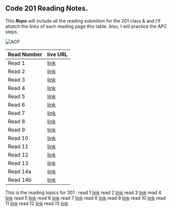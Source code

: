 ## Code 201 Reading Notes.

This _**Repo**_ will include all the reading submition for the 201 class &amp; and I'll attatch the links of each reading page this table.
Also, I will practice the APC steps.

![ACP](https://oer.gitlab.io/oer-courses/vm-oer/figures/icons/cloned-folder.svg)


Read Number | live URL
 ---------- | ---------
Read 1      | [link](https://yasminadaileh1.github.io/reading-notes/class-01)
Read 2      | [link](https://yasminadaileh1.github.io/reading-notes/class-02)
Read 3      | [link](https://yasminadaileh1.github.io/reading-notes/class-03)
Read 4      | [link](https://yasminadaileh1.github.io/reading-notes/class-04)
Read 5      | [link](https://yasminadaileh1.github.io/reading-notes/class-05)
Read 6      | [link](https://yasminadaileh1.github.io/reading-notes/class-06)
Read 7      | [link](https://yasminadaileh1.github.io/reading-notes/class-07)
Read 8      | [link](https://yasminadaileh1.github.io/reading-notes/class-08)
Read 9      | [link](https://yasminadaileh1.github.io/reading-notes/class-09)
Read 10     | [link](https://yasminadaileh1.github.io/reading-notes/class-10)
Read 11     | [link](https://yasminadaileh1.github.io/reading-notes/class11)
Read 12     | [link](https://yasminadaileh1.github.io/reading-notes/class-12)
Read 13     | [link](https://yasminadaileh1.github.io/reading-notes/class-13)
Read 14a    | [link](https://yasminadaileh1.github.io/reading-notes/class-14a)
Read 14b    | [link](https://yasminadaileh1.github.io/reading-notes/class-14b)


This is the reading topics for 301 :
read 1 [link](https://yasminadaileh1.github.io/reading-notes/read01)
read 2 [link](https://yasminadaileh1.github.io/reading-notes/read02)
read 3 [link](https://yasminadaileh1.github.io/reading-notes/read03)
read 4 [link](https://yasminadaileh1.github.io/reading-notes/read04)
read 5 [link](https://yasminadaileh1.github.io/reading-notes/read05)
read 6 [link](https://yasminadaileh1.github.io/reading-notes/read06)
read 7 [link](https://yasminadaileh1.github.io/reading-notes/read07)
read 8 [link](https://yasminadaileh1.github.io/reading-notes/read08)
read 9 [link](https://yasminadaileh1.github.io/reading-notes/read09)
read 10 [link](https://yasminadaileh1.github.io/reading-notes/read10)
read 11 [link](https://yasminadaileh1.github.io/reading-notes/read11)
read 12 [link](https://yasminadaileh1.github.io/reading-notes/read12)
read 13 [link](https://yasminadaileh1.github.io/reading-notes/read13)